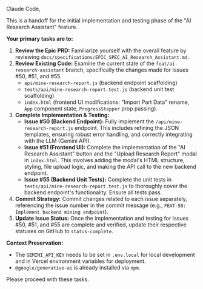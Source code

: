 Claude Code,

This is a handoff for the initial implementation and testing phase of the "AI Research Assistant" feature.

**Your primary tasks are to:**

1.  **Review the Epic PRD:** Familiarize yourself with the overall feature by reviewing `docs/specifications/EPIC_SPEC_AI_Research_Assistant.md`.
2.  **Review Existing Code:** Examine the current state of the `feat/ai-research-assistant` branch, specifically the changes made for Issues #50, #51, and #55.
    *   `api/mine-research-report.js` (backend endpoint scaffolding)
    *   `tests/api/mine-research-report.test.js` (backend unit test scaffolding)
    *   `index.html` (frontend UI modifications: "Import Part Data" rename, `App` component state, `ProgressStepper` prop passing).
3.  **Complete Implementation & Testing:**
    *   **Issue #50 (Backend Endpoint):** Fully implement the `/api/mine-research-report.js` endpoint. This includes refining the JSON templates, ensuring robust error handling, and correctly integrating with the LLM (Gemini API).
    *   **Issue #51 (Frontend UI):** Complete the implementation of the "AI Research Assistant" button and the "Upload Research Report" modal in `index.html`. This involves adding the modal's HTML structure, styling, file upload logic, and making the API call to the new backend endpoint.
    *   **Issue #55 (Backend Unit Tests):** Complete the unit tests in `tests/api/mine-research-report.test.js` to thoroughly cover the backend endpoint's functionality. Ensure all tests pass.
4.  **Commit Strategy:** Commit changes related to each issue separately, referencing the issue number in the commit message (e.g., `FEAT-50: Implement backend mining endpoint`).
5.  **Update Issue Status:** Once the implementation and testing for Issues #50, #51, and #55 are complete and verified, update their respective statuses on GitHub to `status-complete`.

**Context Preservation:**
- The `GEMINI_API_KEY` needs to be set in `.env.local` for local development and in Vercel environment variables for deployment.
- `@google/generative-ai` is already installed via `npm`.

Please proceed with these tasks.
